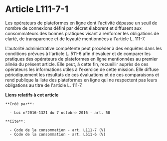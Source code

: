 # Article L111-7-1

Les opérateurs de plateformes en ligne dont l'activité dépasse un seuil de nombre de connexions défini par décret élaborent
et diffusent aux consommateurs des bonnes pratiques visant à renforcer les obligations de clarté, de transparence et de
loyauté mentionnées à l'article L. 111-7. 

L'autorité administrative compétente peut procéder à des enquêtes dans les conditions prévues à l'article L. 511-6 afin
d'évaluer et de comparer les pratiques des opérateurs de plateformes en ligne mentionnées au premier alinéa du présent
article. Elle peut, à cette fin, recueillir auprès de ces opérateurs les informations utiles à l'exercice de cette mission.
Elle diffuse périodiquement les résultats de ces évaluations et de ces comparaisons et rend publique la liste des plateformes
en ligne qui ne respectent pas leurs obligations au titre de l'article L. 111-7.

**Liens relatifs à cet article**

	**Créé par**:

	  - Loi n°2016-1321 du 7 octobre 2016 - art. 50

	**Cite**:

	  - Code de la consommation - art. L111-7 (V)
	  - Code de la consommation - art. L511-6 (V)
